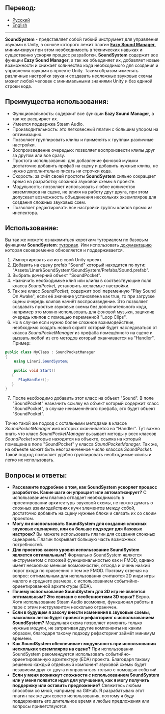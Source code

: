 ## Перевод:
* <a href = "https://github.com/Linerichka/SoundSystem-With-Eazy-Sound-Manager/blob/main/README_RU.md">Русский</a>
* <a href = "https://github.com/Linerichka/SoundSystem-With-Eazy-Sound-Manager/blob/main/README.md">English</a>

---

**SoundSystem** - представляет собой гибкий инструмент для управления звуками в Unity, в основе которого лежит плагин <a href="https://github.com/JackM36/Eazy-Sound-Manager">**Eazy Sound Manager**</a>, минимизируя при этом необходимость в технических навыках и существенно ускоряя процесс разработки. **SoundSystem** содержит все функции **Eazy Sound Manager**, а так же объединяет их, добавляет новые возможности и снижает количество кода необходимого для создания и управления звуками в проекте Unity. Таким образом изменять различные настройки звука и создавать несложные звуковые схемы может любой человек с минимальными знаниями Unity и без единой строки кода.

## Преимущества использования:
* Функциональность: содержит все функции **Eazy Sound Manager**, а так же расширяет их.
* Имеется поддержка Steam Audio.
* Производительность: это легковесный плагин с большим упором на оптимизацию.
* Позволяет группировать клипы и применять к группам различные настройки.
* Воспроизведение очередью: позволяет воспроизвести клипы друг за другом или все сразу.
* Простота использования: для добавление фоновой музыки достаточно добавить префаб на сцену и добавить нужные клипы, не нужно дополнительно писать ни строчки кода.
* Скорость: за счёт своей простоты **SoundSystem** сильно сокращает время на разработку сложной звуковой схемы в проекте.
* Модульность: позволяет использовать любое количество экземпляров на сцене, не влияя на работу друг друга, при этом допускает возможность объединения нескольких экземпляров для создания сложных звуковых схем.
* Позволяет редактировать все настройки группы клипов прямо из инспектора.

## Использование:
Вы так же можете ознакомиться коротким туториалом по базовым функциям **SoundSystem**: <a href = "https://youtu.be/kXDuEaaw7Ao">туториал</a>. Или использовать <a href = "https://github.com/Linerichka/SoundSystem-With-Eazy-Sound-Manager/blob/main/Assets/Lineri/SoundSystem/SoundSystem/Docs/Manual/RU.pdf">документацию</a> которая своевременно обновляется и поддерживается.
1. Импортировать актив в свой Unity проект.
2. Добавить на сцену prefab "Sound" который находится по пути: "Assets/Lineri/SoundSystem/SoundSystem/Prefabs/Sound.prefab".
3. Выбрать дочерний объект "SoundPocket".
4. Назначить необходимые клип или клипы в соотвествующие поля класса *SoundPocket*, установить желаемые настройки.
5. Так же класс *SoundPocket*, содержит bool переменную "Play Sound On Awake", если её значение установлена как true, то при загрузке сцены очередь клипов начнёт воспроизведение. Это позволяет создавать простые звуковые схемы без дополнительного кода, например это можно использовать для фоновой музыки, зациклив очередь клипов с помощью переменной "Loop Clips".
6. Но в случае если нужно более сложное взаимодействие, необходимо создать новый скрипт который будет наследоваться от класса *SoundPocketManager* из префаба помещённого на сцене и вызвать любой из его методов который оканчивается на "Handler".
Пример:
```csharp
public class MyClass : SoundPocketManager
{
    using Lineri.SoundSystem;
 
    public void Start()
   {
      PlayHandler();
   }
}
```

7.  После необходимо добавить этот класс на объект "Sound". В поле "SoundPocket" назначить ссылку на объект который содержит класс "SoundPocket", в случае неизменнёного префаба, это будет объект "SoundPocket".

Точно такой же подход с остальными методами в классе *SoundPocketManager* имя которых оканчивается на "Handler". Тут важно знать что класс *SoundPocketManager* вызывает методы у всех классов *SoundPocket* которые находятся на объекте, ссылка на который помещена в поле "SoundPocket" у класса *SoundPocketManager*. Так же, на объекте может быть неограниченное число классов *SoundPocket*. Такой подход позволяет удобно группировать необходимые клипы и легко их использовать.

## Вопросы и ответы:
* **Расскажите подробнее о том, как SoundSystem ускоряет процесс разработки. Какие шаги он упрощает или автоматизирует?** С использованием плагина отпадает необходимость в проектировании архитектуры звуковой схемы, не нужно думать о сложных взаимодействиях кучи элементов между собой, достаточно добавить на сцену нужные блоки и связать их со своим проектом.
* **Могу ли я использовать SoundSystem для создания сложных звуковых сценариев, или он больше подходит для базовых настроек?** Вы можете использовать плагин для создания сложных сценариев. Плагин покрывает большую часть возможных потребностей.
* **Для проектов какого уровня использование SoundSystem является оптимальным?** Формально SoundSystem является инструментом с похожей функциональностью как и FMOD, однако имеет несколько меньше возможностей, отсюда и очень низкий порог входа по сравнению с тем же FMOD. Поэтому отвечая на вопрос: оптимальным для использования считаются 2D инди игры малого и среднего размера, с использованием событийно-ориентированной архитектуры (EDA).
* **Почему использование SoundSystem для 3D игр не является оптимальным? Это связано с особенностями 3D звука?** Верно. Хотя использование Steam Audio возможно, функционал работы в паре с этим инструментом несколько ограничен.
* **Если в будущем я захочу внести изменения в звуковые схемы, насколько легко будет провести рефакторинг с использованием SoundSystem?** Модульная схема позволяет изменять только нужные модули, не затрагивая другие компоненты не каким образом, благодаря такому подходу рефакторинг займёт минимум времени.
* **Как SoundSystem обеспечивает модульность при использовании нескольких экземпляров на сцене?** При использовании SoundSystem рекомендуется использовать событийно-ориентированную архитектуру (EDA) проекта. Благодаря такому решению каждый отдельный компонент звуковой схемы будет независим друг от друга и управляться только с помощью событий. 
* **Если у меня возникнут сложности с использованием SoundSystem или у меня появится идея для улучшения, как я могу получить поддержку или оставить предложение?** Свяжитесь любым способом со мной, например на GitHub. Я разрабатываю этот плагин так же для своего использования, поэтому я буду поддерживать его длительное время и любые предложения или вопросы приветствуются.